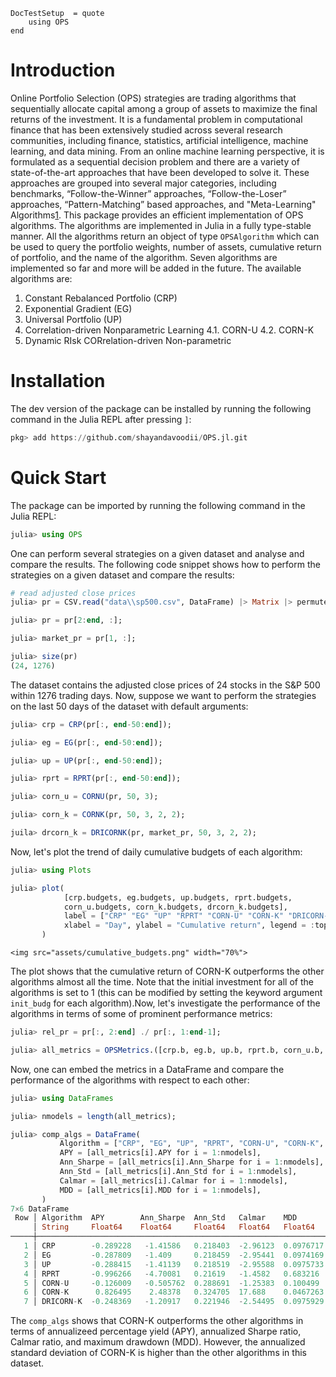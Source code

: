 ```@meta
DocTestSetup  = quote
    using OPS
end
```

# Introduction

Online Portfolio Selection (OPS) strategies are trading algorithms that sequentially allocate capital among a group of assets to maximize the final returns of the investment. It is a fundamental problem in computational finance that has been extensively studied across several research communities, including finance, statistics, artificial intelligence, machine learning, and data mining. From an online machine learning perspective, it is formulated as a sequential decision problem and there are a variety of state-of-the-art approaches that have been developed to solve it. These approaches are grouped into several major categories, including benchmarks, “Follow-the-Winner” approaches, “Follow-the-Loser” approaches, “Pattern-Matching” based approaches, and "Meta-Learning" Algorithms[1](https://arxiv.org/abs/1212.2129).
This package provides an efficient implementation of OPS algorithms. The algorithms are implemented in Julia in a fully type-stable manner. All the algorithms return an object of type `OPSAlgorithm` which can be used to query the portfolio weights, number of assets,  cumulative return of portfolio, and the name of the algorithm. Seven algorithms are implemented so far and more will be added in the future. The available algorithms are:

1. Constant Rebalanced Portfolio (CRP)
2. Exponential Gradient (EG)
3. Universal Portfolio (UP)
4. Correlation-driven Nonparametric Learning
    4.1. CORN-U
    4.2. CORN-K
5. Dynamic RIsk CORrelation-driven Non-parametric

# Installation

The dev version of the package can be installed by running the following command in the Julia REPL after pressing `]`:

```julia
pkg> add https://github.com/shayandavoodii/OPS.jl.git
```

# Quick Start

The package can be imported by running the following command in the Julia REPL:

```julia
julia> using OPS
```

One can perform several strategies on a given dataset and analyse and compare the results. The following code snippet shows how to perform the strategies on a given dataset and compare the results:

```julia
# read adjusted close prices
julia> pr = CSV.read("data\\sp500.csv", DataFrame) |> Matrix |> permutedims;

julia> pr = pr[2:end, :];

julia> market_pr = pr[1, :];

julia> size(pr)
(24, 1276)
```

The dataset contains the adjusted close prices of 24 stocks in the S&P 500 within 1276 trading days. Now, suppose we want to perform the strategies on the last 50 days of the dataset with default arguments:

```julia
julia> crp = CRP(pr[:, end-50:end]);

julia> eg = EG(pr[:, end-50:end]);

julia> up = UP(pr[:, end-50:end]);

julia> rprt = RPRT(pr[:, end-50:end]);

julia> corn_u = CORNU(pr, 50, 3);

julia> corn_k = CORNK(pr, 50, 3, 2, 2);

juila> drcorn_k = DRICORNK(pr, market_pr, 50, 3, 2, 2);
```

Now, let's plot the trend of daily cumulative budgets of each algorithm:

```julia
julia> using Plots

julia> plot(
            [crp.budgets, eg.budgets, up.budgets, rprt.budgets,
            corn_u.budgets, corn_k.budgets, drcorn_k.budgets], 
            label = ["CRP" "EG" "UP" "RPRT" "CORN-U" "CORN-K" "DRICORN-K"], 
            xlabel = "Day", ylabel = "Cumulative return", legend = :topleft
       )
```

```@raw html
<img src="assets/cumulative_budgets.png" width="70%">
```

The plot shows that the cumulative return of CORN-K outperforms the other algorithms almost all the time. Note that the initial investment for all of the algorithms is set to 1 (this can be modified by setting the keyword argument `init_budg` for each algorithm).Now, let's investigate the performance of the algorithms in terms of some of prominent performance metrics:

```julia
julia> rel_pr = pr[:, 2:end] ./ pr[:, 1:end-1];

julia> all_metrics = OPSMetrics.([crp.b, eg.b, up.b, rprt.b, corn_u.b, corn_k.b, drcorn_k.b], Ref(rel_pr));
```

Now, one can embed the metrics in a DataFrame and compare the performance of the algorithms with respect to each other:

```julia
julia> using DataFrames

julia> nmodels = length(all_metrics);

julia> comp_algs = DataFrame(
           Algorithm = ["CRP", "EG", "UP", "RPRT", "CORN-U", "CORN-K", "DRICORN-K"],
           APY = [all_metrics[i].APY for i = 1:nmodels],
           Ann_Sharpe = [all_metrics[i].Ann_Sharpe for i = 1:nmodels],
           Ann_Std = [all_metrics[i].Ann_Std for i = 1:nmodels],
           Calmar = [all_metrics[i].Calmar for i = 1:nmodels],
           MDD = [all_metrics[i].MDD for i = 1:nmodels],
       )
7×6 DataFrame
 Row │ Algorithm  APY        Ann_Sharpe  Ann_Std   Calmar    MDD       
     │ String     Float64    Float64     Float64   Float64   Float64   
─────┼─────────────────────────────────────────────────────────────────
   1 │ CRP        -0.289228   -1.41586   0.218403  -2.96123  0.0976717
   2 │ EG         -0.287809   -1.409     0.218459  -2.95441  0.0974169
   3 │ UP         -0.288415   -1.41139   0.218519  -2.95588  0.0975733
   4 │ RPRT       -0.996266   -4.70081   0.21619   -1.4582   0.683216
   5 │ CORN-U     -0.126009   -0.505762  0.288691  -1.25383  0.100499
   6 │ CORN-K      0.826495    2.48378   0.324705  17.688    0.0467263
   7 │ DRICORN-K  -0.248369   -1.20917   0.221946  -2.54495  0.0975929
```

The `comp_algs` shows that CORN-K outperforms the other algorithms in terms of annualizeed percentage yield (APY), annualized Sharpe ratio, Calmar ratio, and maximum drawdown (MDD). However, the annualized standard deviation of CORN-K is higher than the other algorithms in this dataset.
